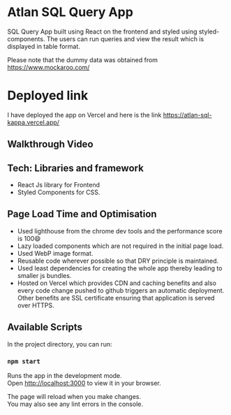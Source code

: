 # Atlan SQL Query App

SQL Query App built using React on the frontend and styled using styled-components. The users can run queries and view the result which is displayed in table format.

Please note that the dummy data was obtained from https://www.mockaroo.com/

# Deployed link

I have deployed the app on Vercel and here is the link
https://atlan-sql-kappa.vercel.app/

## Walkthrough Video

## Tech: Libraries and framework

- React Js library for Frontend
- Styled Components for CSS.

## Page Load Time and Optimisation

- Used lighthouse from the chrome dev tools and the performance score is 100😄
- Lazy loaded components which are not required in the initial page load.
- Used WebP image format.
- Reusable code wherever possible so that DRY principle is maintained.
- Used least dependencies for creating the whole app thereby leading to smaller js bundles.
- Hosted on Vercel which provides CDN and caching benefits and also every code change pushed to github triggers an automatic deployment. Other benefits are SSL certificate ensuring that application is served over HTTPS.

## Available Scripts

In the project directory, you can run:

### `npm start`

Runs the app in the development mode.\
Open [http://localhost:3000](http://localhost:3000) to view it in your browser.

The page will reload when you make changes.\
You may also see any lint errors in the console.
